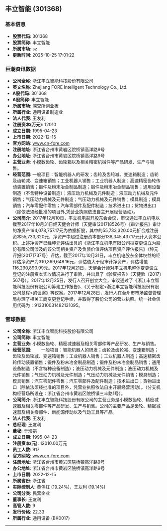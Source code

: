 ## 丰立智能 (301368)

### 基本信息

- **股票代码**: 301368
- **股票简称**: 丰立智能
- **所属市场**: sz
- **更新时间**: 2025-10-25 17:01:22

### 巨潮资讯数据

- **公司全称**: 浙江丰立智能科技股份有限公司
- **英文名称**: Zhejiang FORE Intelligent Technology Co., Ltd.
- **A股代码**: 301368
- **A股简称**: 丰立智能
- **所属市场**: 深交所创业板
- **所属行业**: 通用设备制造业
- **法人代表**: 王友利
- **注册资本(万元)**: 12010
- **成立日期**: 1995-04-23
- **上市日期**: 2022-12-15
- **官方网站**: www.cn-fore.com
- **注册地址**: 浙江省台州市黄岩区院桥镇高洋路9号
- **办公地址**: 浙江省台州市黄岩区院桥镇高洋路9号
- **主营业务**: 小模数齿轮、齿轮箱以及相关精密机械件等产品研发、生产与销售。
- **经营范围**: 一般项目：智能机器人的研发；齿轮及齿轮减、变速箱制造；齿轮及齿轮减、变速箱销售；工业机器人销售；工业机器人制造；高速精密齿轮传动装置销售；锻件及粉末冶金制品制造；锻件及粉末冶金制品销售；通用设备制造（不含特种设备制造）；液压动力机械及元件制造；液压动力机械及元件销售；气压动力机械及元件制造；气压动力机械及元件销售；模具制造；模具销售；汽车零配件零售；汽车零部件及配件制造；技术进出口；货物进出口（除依法须经批准的项目外,凭营业执照依法自主开展经营活动）。
- **公司简介**: 2017年12月10日，丰立机电召开股东会会议，审议通过丰立机电以截至2017年10月31日经天健会计师（天健审[2017]8526号）《审计报告》审计的净资产194,078,757.17元为依据折股，其中的55,733,320.00元折合成注册资本55,733,320元，净资产中超过注册资本部分138,345,437.17元计入资本公积。上述净资产已经坤元评估出具的《浙江丰立机电有限公司拟变更设立为股份有限公司涉及的该公司相关资产及负债价值评估项目资产评估报告》（坤元评报[2017]737号）评估，截至2017年10月31日，丰立机电股东全体权益的经评估净资产为310,369,648.16元，评估值大于经审计净资产，评估增值116,290,890.99元。2017年12月21日，天健会计师对丰立机电整体变更设立登记的注册资本实收情况进行了审验，并出具了《验资报告》（天健验〔2017〕567号）。2017年12月25日，发行人召开创立大会，审议通过了《浙江丰立智能科技股份有限公司筹建工作报告》、《关于制定<浙江丰立智能科技股份有限公司章程>的议案》等议案。2017年12月28日，发行人在台州市市场监督管理局办理了相关工商变更登记手续，并取得了股份公司的营业执照。统一社会信用代码为：913310031482131095。

### 雪球数据

- **公司全称**: 浙江丰立智能科技股份有限公司
- **公司简称**: 丰立智能
- **主营业务**: 小模数齿轮、精密减速器及相关零部件等产品研发、生产与销售。
- **经营范围**: 　　一般项目：智能机器人的研发；齿轮及齿轮减、变速箱制造；齿轮及齿轮减、变速箱销售；工业机器人销售；工业机器人制造；高速精密齿轮传动装置销售；锻件及粉末冶金制品制造；锻件及粉末冶金制品销售；通用设备制造（不含特种设备制造）；液压动力机械及元件制造；液压动力机械及元件销售；气压动力机械及元件制造；气压动力机械及元件销售；模具制造；模具销售；汽车零配件零售；汽车零部件及配件制造；技术进出口；货物进出口（除依法须经批准的项目外，凭营业执照依法自主开展经营活动）。（分支机构经营场所设在：浙江省台州市黄岩区院桥镇三丰路1号）。
- **公司简介**: 浙江丰立智能科技股份有限公司的主营业务是小模数齿轮、精密减速器及相关零部件等产品研发、生产与销售。公司的主要产品是齿轮、精密减速器及相关零部件、新能源传动以及气动工具等产品。
- **法人代表**: 王友利
- **总经理**: 王友利
- **董秘**: 于玲娟
- **成立日期**: 1995-04-23
- **注册资本(元)**: 12010.00万元
- **员工人数**: 917
- **官方网站**: www.cn-fore.com
- **注册地址**: 浙江省台州市黄岩区院桥镇高洋路9号
- **办公地址**: 浙江省台州市黄岩区院桥镇高洋路9号
- **上市日期**: 2022-12-15
- **所属省份**: 浙江省
- **实际控制人**: 黄伟红 (19.24%)，王友利 (19.14%)
- **公司分类**: 民营企业
- **董事长**: 王友利
- **高管人数**: 9
- **发行价格**: 22.33
- **所属行业**: 通用设备 (BK0017)

---